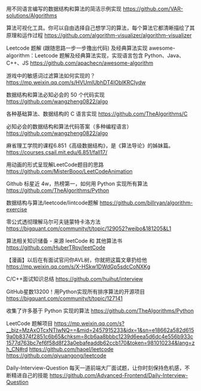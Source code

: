 用不同语言编写的数据结构和算法的简洁示例实现
https://github.com/VAR-solutions/Algorithms

算法可视化工具。你可以自由选择自己想学习的算法，每个算法它都清晰描绘了其原理和运作过程
https://github.com/algorithm-visualizer/algorithm-visualizer

Leetcode 题解 (跟随思路一步一步撸出代码) 及经典算法实现
awesome-algorithm：Leetcode 题解及经典算法实现，实现语言包含 Python、Java、C++、JS
https://github.com/apachecn/awesome-algorithm

游戏中的敏感词过滤算法如何实现的？
https://mp.weixin.qq.com/s/HVUmlUbhDT4IObIKRCIydw

数据结构和算法必知必会的 50 个代码实现
https://github.com/wangzheng0822/algo

各种基础算法、数据结构的 C 语言实现
https://github.com/TheAlgorithms/C

必知必会的数据结构和算法代码答案（多种编程语言）
https://github.com/wangzheng0822/algo

麻省理工学院的课程6.851《高级数据结构》，是《算法导论》的姊妹篇。 ​​​​
https://courses.csail.mit.edu/6.851/fall17/

用动画的形式呈现解LeetCode题目的思路
https://github.com/MisterBooo/LeetCodeAnimation

Github 标星近 4w，热榜第一，如何用 Python 实现所有算法
https://github.com/TheAlgorithms/Python

数据结构与算法/leetcode/lintcode题解
https://github.com/billryan/algorithm-exercise

零公式透彻理解马尔可夫链蒙特卡洛方法
https://bigquant.com/community/t/topic/129052?weibo&181205&L1

算法相关知识储备 - 来源 leetCode 和 其他算法书
https://github.com/HuberTRoy/leetCode

【漫画】以后在有面试官问你AVL树，你就把这篇文章扔给他
https://mp.weixin.qq.com/s/X-HSkw1DWdGp5sdcCoNXKg

C/C++面试知识总结
https://github.com/huihut/interview

GitHub星数13200！用Python实现所有排序算法的开源项目
https://bigquant.com/community/t/topic/127141

收集了许多基于 Python 实现的算法
https://github.com/TheAlgorithms/Python

 LeetCode 题解项目
 https://mp.weixin.qq.com/s?__biz=MzAxOTcxNTIwNQ==&mid=2457915233&idx=1&sn=e18662a582d6159a0b8374f2851c6b65&chksm=8cb6aa8bbbc1239d6eea5d6dc4e556b933c1577d763bc7ef6f58d8f23a0ebafeaddb62ccb170&token=981010234&lang=zh_CN#rd
 https://github.com/haoel/leetcode
 https://github.com/qiyuangong/leetcode

 Daily-Interview-Question 每天一道前端大厂面试题，让你时刻保持危机感，不断精进自己的技能
 https://github.com/Advanced-Frontend/Daily-Interview-Question
